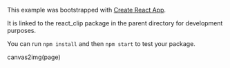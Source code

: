 This example was bootstrapped with [Create React App](https://github.com/facebook/create-react-app).

It is linked to the react_clip package in the parent directory for development purposes.

You can run `npm install` and then `npm start` to test your package.

canvas2img(page)
